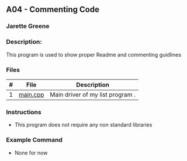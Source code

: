 ## A04 - Commenting Code
### Jarette Greene
### Description: 

This program is used to show proper Readme and commenting guidlines

### Files

|   #   | File     | Description                      |
| :---: | -------- | -------------------------------- |
|   1   |[main.cpp](https://github.com/Jarette/2143-OOP-Greene/blob/main/Assignments/A03/main.cpp)| Main driver of my list program . |

### Instructions

- This program does not require any non standard libraries 

### Example Command

- None for now 

